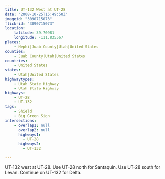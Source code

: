 ```yaml
---
title: UT-132 West at UT-28
date: "2008-10-25T15:49:50Z"
imageid: "3090715073"
flickrid: "3090715073"
location:
    latitude: 39.70981
    longitude: -111.835567
places:
    - Nephi|Juab County|Utah|United States
counties:
    - Juab County|Utah|United States
countries:
    - United States
states:
    - Utah|United States
highwaytypes:
    - Utah State Highway
    - Utah State Highway
highways:
    - UT-28
    - UT-132
tags:
    - Shield
    - Big Green Sign
intersections:
    - overlap1: null
      overlap2: null
      highways1:
        - UT-28
      highways2:
        - UT-132

---
```

UT-132 west at UT-28. Use UT-28 north for Santaquin. Use UT-28 south for Levan. Continue on UT-132 for Delta.
